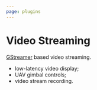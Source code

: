 ```yaml
---
page: plugins
---
```


# Video Streaming

[GStreamer](https://gstreamer.freedesktop.org) based video streaming.

* low-latency video display;
* UAV gimbal controls;
* video stream recording.
